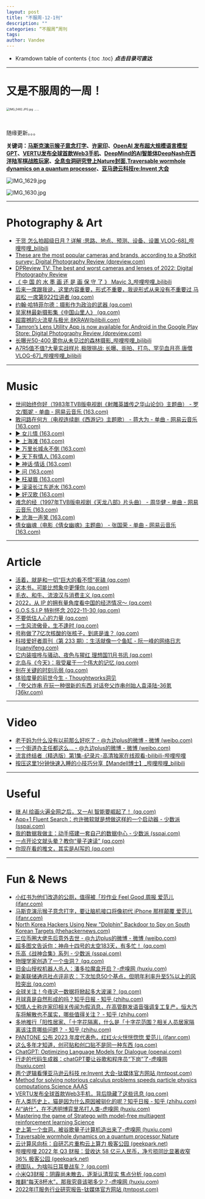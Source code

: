 ```yaml
---
layout: post
title: "不服周-12-1刊"
description: ""
categories: “不服周”周刊
tags: 
author: Vandee
---
```


* Kramdown table of contents
{:toc .toc}
***点击目录可直达***



------

# 又是不服周的一周！



<img src="https://s2.loli.net/2022/09/15/IaEBLOSFU6kGqrH.jpg" alt="IMG_0482.JPG.jpg" style="zoom:50%;" />

<img src="https://s2.loli.net/2022/09/15/KPVhHRgSJpwEcrk.jpg" alt="IMG_0432.jpg" style="zoom: 10%;" />

​              



随缘更新。。。

**关键词：[马斯克演示猴子意念打字](#1)、[许家印](#2)、[OpenAI 发布超大规模语言模型 GPT](#3)、[VERTU发布全球首款Web3手机](#4)、[DeepMind的AI智能体DeepNash在西洋陆军棋战胜玩家](#5)、[全息虫洞研究登上Nature封面,Traversable wormhole dynamics on a quantum processor](#6)、[亚马逊云科技re:Invent 大会](#7)**

![IMG_1629.jpg](https://s2.loli.net/2022/12/05/nyHeKJ9R3V5GASE.jpg)

![IMG_1630.jpg](https://s2.loli.net/2022/12/05/hGvJa9MZc6lqkrn.jpg)

------



# Photography & Art

- [干货  怎么拍超级日月 ? 详解 :思路、地点、预测、设备、设置 VLOG-68\]_哔哩哔哩_bilibili](https://www.bilibili.com/video/BV1Cv4y1d7Z9/?vd_source=92184533e359726f138fee9650261f0f)
- [These are the most popular cameras and brands, according to a Shotkit survey: Digital Photography Review (dpreview.com)](https://www.dpreview.com/news/8086686317/these-are-the-most-popular-cameras-and-brands-according-to-a-shotkit-survey)
- [DPReview TV: The best and worst cameras and lenses of 2022: Digital Photography Review](https://www.dpreview.com/videos/8368337352/dpreview-tv-the-best-and-worst-cameras-and-lenses-of-2022)
- [《 中 国 的 水 墨 画 还 是 画 保 守 了 》  Mavic 3_哔哩哔哩_bilibili](https://www.bilibili.com/video/BV1L24y1C7ai/?is_story_h5=false&p=1&share_from=ugc&share_medium=iphone&share_plat=ios&share_session_id=2A0A0488-40A1-4AAC-BCBD-92EA9754A3F3&share_source=GENERIC&share_tag=s_i&timestamp=1669974202&unique_k=2V9plGO&vd_source=92184533e359726f138fee9650261f0f)
- [后来一席跟我说，这里内容重要，形式不重要，我说形式从来没有不重要过  马岩松 一席第922位讲者 (qq.com)](https://mp.weixin.qq.com/s/YgkrFPpFtoP_HtUR7m89nw)
- [约翰·哈特菲尔德：摄影作为政治的武器 (qq.com)](https://mp.weixin.qq.com/s/tuiIpB_lknSciBMda2g-MA)
- [吴家林最新摄影集《中国山里人》 (qq.com)](https://mp.weixin.qq.com/s/brTiAla2aEJDWBdSo7QmIA)
- [ 超震撼的火流星与极光 8KRAW(bilibili.com)](https://t.bilibili.com/733949588239548489)
- [Tamron’s Lens Utility App is now available for Android in the Google Play Store: Digital Photography Review (dpreview.com)](https://www.dpreview.com/news/2900231241/tamron-s-lens-utility-app-is-now-available-for-android-in-the-google-play-store)
- [长曝光50-400    雾你从未见过的森林摄影_哔哩哔哩_bilibili](https://www.bilibili.com/video/BV19R4y1o7Qc/?vd_source=92184533e359726f138fee9650261f0f)
- [A7R5值不值?大量实战样片,极限挑战: 长曝、街拍、打鸟、罕见血月亮    唐僧VLOG-67\]_哔哩哔哩_bilibili](https://www.bilibili.com/video/BV1mW4y1W7d2/?vd_source=92184533e359726f138fee9650261f0f)



------



# Music

- [世间始终你好（1983年TVB版电视剧《射雕英雄传之华山论剑》主题曲） - 罗文/甄妮 - 单曲 - 网易云音乐 (163.com)](https://music.163.com/#/song?id=92394)
- [敢问路在何方（电视连续剧《西游记》主题歌） - 蒋大为 - 单曲 - 网易云音乐 (163.com)](https://music.163.com/#/song?id=1915269952)
- [▶ 女儿情 (163.com)](https://music.163.com/#/song?id=29775440)
- [▶ 上海滩 (163.com)](https://music.163.com/#/song?id=320950)
- [▶ 万里长城永不倒 (163.com)](https://music.163.com/#/song?id=4874666)
- [▶ 天下有情人 (163.com)](https://music.163.com/#/song?id=284665)
- [▶ 神话·情话 (163.com)](https://music.163.com/#/song?id=5271856)
- [▶ 问 (163.com)](https://music.163.com/#/song?id=4878605)
- [▶ 枉凝眉 (163.com)](https://music.163.com/#/song?id=159401)
- [▶ 滚滚长江东逝水 (163.com)](https://music.163.com/#/song?id=27591735)
- [▶ 好汉歌 (163.com)](https://music.163.com/#/song?id=1962191041)
- [难念的经（1997年TVB版电视剧《天龙八部》片头曲） - 周华健 - 单曲 - 网易云音乐 (163.com)](https://music.163.com/#/song?id=187215)
- [▶ 沧海一声笑 (163.com)](https://music.163.com/#/song?id=170749)
- [倩女幽魂（电影《倩女幽魂》主题曲） - 张国荣 - 单曲 - 网易云音乐 (163.com)](https://music.163.com/#/song?id=188175)

------



# Article

- [活着，就是和一切“巨大的看不惯”死磕 (qq.com)](https://mp.weixin.qq.com/s/v_EE9Vg_o9Kl9iI4Ekzb3A)
- [这本书，可能比想象中更懂你 (qq.com)](https://mp.weixin.qq.com/s/rzqK_zzqK59BdZU1VKsirQ)
- [毛衣、和牛、流浪汉与消费主义 (qq.com)](https://mp.weixin.qq.com/s/v35Uw3gxxoQTsJqfwD_1fw)
- [2022，从 IP 的拥有量角度看中国的经济情况～ (qq.com)](https://mp.weixin.qq.com/s?__biz=MzA4NDMzODY1MQ==&mid=2247484179&idx=1&sn=df5dfd70dc218652837978d72b016c70&chksm=9fe9f1a7a89e78b13a93573acf8fe62ba207e549a09a248cb203cc60b67223d78d56a24ebd2f&scene=58&subscene=0#rd)
- [G.O.S.S.I.P 特别怀念 2022-11-30 (qq.com)](https://mp.weixin.qq.com/s?__biz=Mzg5ODUxMzg0Ng==&mid=2247493447&idx=1&sn=07e924c09062d86b3efba82ed3114386&chksm=c063c99ef7144088280eaac91a22d9a7aee90314fbfd5c3682b87d344564062c921b9991542f&scene=58&subscene=0#rd)
- [不要低估人心的力量 (qq.com)](https://mp.weixin.qq.com/s/Hy118UZlzlx8nakTfD4GyQ)
- [一生风流傲骨，生不逢时 (qq.com)](https://mp.weixin.qq.com/s/4YeBtswotVaMu4oBCho56Q)
- [号称做了7亿次核酸的张核子，到底是谁？ (qq.com)](https://mp.weixin.qq.com/s/D9Bb26qGZOswyFrEMCaLjg)
- [科技爱好者周刊（第 233 期）：生活就像一个鱼缸 - 阮一峰的网络日志 (ruanyifeng.com)](http://www.ruanyifeng.com/blog/2022/12/weekly-issue-233.html)
- [它内装喧哗与骚动、夜色与猩红   理想国11月书讯 (qq.com)](https://mp.weixin.qq.com/s/jAy5LF4X_qCUePp5yXeVdQ)
- [北岛与《今天》：我受雇于一个伟大的记忆 (qq.com)](https://mp.weixin.qq.com/s/_nVp_pcgCM5YAddoogK4Ow)
- [别在关键的时刻示弱 (qq.com)](https://mp.weixin.qq.com/s/LPu8ayh-ls97FbIS5irQ4Q)
- [体验度量的前世今生 - Thoughtworks洞见](https://insights.thoughtworks.cn/measurement-of-experience-1/)
- [「夸父炸串   在玩一种很新的东西  对话夸父炸串创始人袁泽陆-36氪 (36kr.com)](https://www.36kr.com/p/2023479883689223)



------



# Video

- [老干妈为什么没有以前那么好吃了 - @九边plus的微博 - 微博 (weibo.com)](https://weibo.com/7359403132/MhTzZ5N9G)
- [一个街道办主任都这么... - @九边plus的微博 - 微博 (weibo.com)](https://weibo.com/7359403132/Mhsjp0obp)
- [流言终结者（精选版）第1集-纪录片-高清独家在线观看-bilibili-哔哩哔哩](https://www.bilibili.com/bangumi/play/ep449898?share_from=ogv&share_medium=iphone&share_plat=ios&share_session_id=94EB9F13-1678-4E1E-A42F-45F7272C2FA3&share_source=GENERIC&share_tag=s_i&timestamp=1669974133&unique_k=kfPal9i)
- [按压这里1分钟快速入睡的小技巧分享【Mandell博士】_哔哩哔哩_bilibili](https://www.bilibili.com/video/BV1zY411o79M/?vd_source=92184533e359726f138fee9650261f0f)



------



# Useful

- [继 AI 绘画火遍全网之后，又一AI 智能要崛起了！ (qq.com)](https://mp.weixin.qq.com/s/3ctD2QGUdTFA65n2c_iYNg)
- [App+1   Fluent Search：也许微软就是想做这样的一个启动器 - 少数派 (sspai.com)](https://sspai.com/post/77087)
- [我的数据我做主：动手搭建一套自己的数据中心 - 少数派 (sspai.com)](https://sspai.com/post/76919)
- [一点开论文就头晕？教你“量子速读” (qq.com)](https://mp.weixin.qq.com/s/U2WOMJkog58IaXEdpXne2w)
- [你现在看的推文，其实是AI写的 (qq.com)](https://mp.weixin.qq.com/s/mZif8t4kZP1eqUR7zEa81Q)



------



# Fun & News

- [小红书为他们改造的公厕，值得被「抄作业   Feel Good 周报   爱范儿 (ifanr.com)](https://www.ifanr.com/1525341?utm_source=rss&utm_medium=rss&utm_campaign=)<a name="1"> </a>
- [马斯克演示猴子意念打字，要让脑机接口将像初代 iPhone 那样颠覆   爱范儿 (ifanr.com)](https://www.ifanr.com/1525120?utm_source=rss&utm_medium=rss&utm_campaign=)
- [North Korea Hackers Using New "Dolphin" Backdoor to Spy on South Korean Targets (thehackernews.com)](https://thehackernews.com/2022/12/north-korea-hackers-using-new-dolphin.html)
- [三位币圈大佬先后意外去世 - @九边plus的微博 - 微博 (weibo.com)](https://weibo.com/7359403132/Mi2lPC5YH)
- [超多图文告诉你：神舟十四号的太空183天，有多忙！ (qq.com)](https://mp.weixin.qq.com/s/b4OOlreUqCHPmDFgMZ869g)
- [乐高《战神合集》系列 - 少数派 (sspai.com)](https://sspai.com/post/77092)
- [物理学家创造了一个虫洞？ (qq.com)](https://mp.weixin.qq.com/s/Yg_gPFRiGKYwitTVAroPDQ)
- [旧金山授权机器人杀人：潘多拉魔盒开启？-虎嗅网 (huxiu.com)](https://www.huxiu.com/article/733006.html?f=rss)
- [新美联储通讯社点评非农：下次加息50个基点，但明年利率升至5%以上的风险突出 (qq.com)](https://mp.weixin.qq.com/s/BIbCSA7nqjPhC5yA6CaXIw)
- [全球关注！今夜这一数据将掀起多大波澜？ (qq.com)](https://mp.weixin.qq.com/s/g4ViVWu7vnRv8fevCcv9uQ)
- [月球真是自然形成的吗？知乎日报 - 知乎 (zhihu.com)](https://daily.zhihu.com/story/9755779)<a name="2"> </a>
- [知情人士称许家印相关传闻为假消息，在高管群发语音强调复工复产，恒大汽车将解散也不属实，哪些值得关注？ - 知乎 (zhihu.com)](https://www.zhihu.com/question/570154020/answer/2784435221?utm_id=0)
- [多地推行「阳性居家、「十字花隔离，什么是「十字花范围？相关人员居家隔离该注意哪些问题？ - 知乎 (zhihu.com)](https://www.zhihu.com/question/570286201?utm_id=0)
- [PANTONE 公布 2023 年度代表色，红红火火恍恍惚惚    爱范儿 (ifanr.com)](https://www.ifanr.com/1525104?utm_source=rss&utm_medium=rss&utm_campaign=)
- [这么多年才知道，创可贴和创口贴不是同一种东西 (qq.com)](https://mp.weixin.qq.com/s/QfKgO6A41rO9IRrcvyVpoA)
- [ChatGPT: Optimizing Language Models for Dialogue (openai.com)](https://openai.com/blog/chatgpt/)<a name="3"> </a>
- [行走的代码生成器：chatGPT要让谷歌和程序员“下岗”了-虎嗅网 (huxiu.com)](https://www.huxiu.com/article/731833.html?f=rss)
- [两个逻辑看懂亚马逊云科技 re:Invent 大会-钛媒体官方网站 (tmtpost.com)](https://www.tmtpost.com/6334951.html)
- [Method for solving notorious calculus problems speeds particle physics computations   Science  AAAS](https://www.science.org/content/article/method-solving-notorious-calculus-problems-speeds-particle-physics-computations)<a name="4"> </a>
- [VERTU发布全球首款Web3手机，背后隐藏了这些讯息 (qq.com)](https://mp.weixin.qq.com/s/HupZCNgdbojNdz9NyCZmmA)
- [在人类历史上，猫是因为什么原因被驯化的呢？知乎日报 - 知乎 (zhihu.com)](https://daily.zhihu.com/story/9755745)<a name="5"> </a>
- [AI“纳什”，在不透明博弈里吊打人类-虎嗅网 (huxiu.com)](https://www.huxiu.com/article/731154.html?f=rss)
- [Mastering the game of Stratego with model-free multiagent reinforcement learning   Science](https://www.science.org/doi/10.1126/science.add4679)<a name="6"> </a>
- [史上第一个虫洞，被谷歌量子计算机造出来了-虎嗅网 (huxiu.com)](https://www.huxiu.com/article/730411.html?f=rss)
- [Traversable wormhole dynamics on a quantum processor   Nature](https://www.nature.com/articles/s41586-022-05424-3)<a name="7"> </a>
- [云计算风向标：自研芯片重构云上算力  极客公园 (geekpark.net)](https://www.geekpark.net/news/312066)
- [哔哩哔哩 2022 年 Q3 财报：营收达 58 亿元人民币，净亏损同比显著收窄36%   极客公园 (geekpark.net)](https://www.geekpark.net/news/311931)
- [德国队，为啥叫日耳曼战车？ (qq.com)](https://mp.weixin.qq.com/s/nvUIeiYvDnfkYrvEEGrvtA)
- [小米Q3财报：阴霾尚未散去，逐渐认清现实  焦点分析 (qq.com)](https://mp.weixin.qq.com/s/-Bb1B-myoyhHpV7ULlER2A)
- [推翻“每天8杯水”，那我究竟该喝多少？-虎嗅网 (huxiu.com)](https://www.huxiu.com/article/727655.html?f=rss)
- [2022年IT服务行业研究报告-钛媒体官方网站 (tmtpost.com)](https://www.tmtpost.com/6330150.html)



